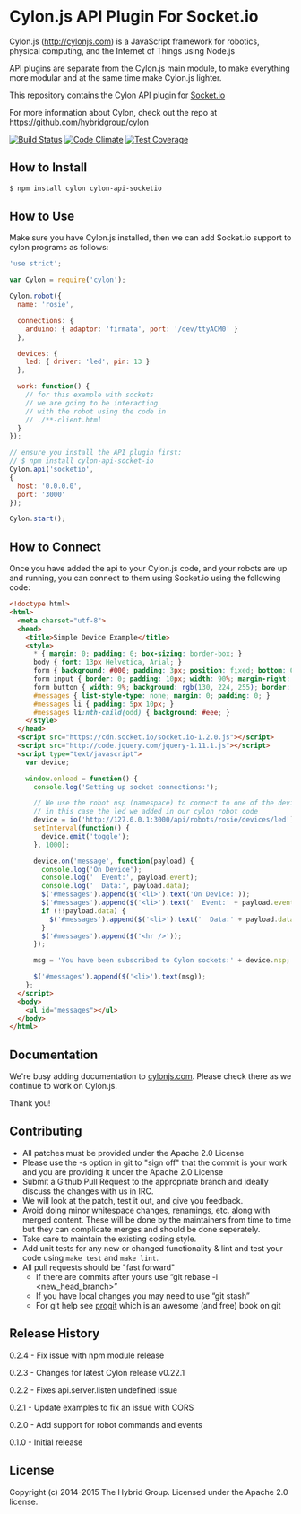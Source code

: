 # Cylon.js API Plugin For Socket.io

Cylon.js (http://cylonjs.com) is a JavaScript framework for robotics, physical computing, and the Internet of Things using Node.js

API plugins are separate from the Cylon.js main module, to make everything more modular
and at the same time make Cylon.js lighter.

This repository contains the Cylon API plugin for [Socket.io](http://socket.io/)

For more information about Cylon, check out the repo at
https://github.com/hybridgroup/cylon

[![Build Status](https://travis-ci.org/hybridgroup/cylon-api-socketio.svg)](https://travis-ci.org/hybridgroup/cylon-api-socketio)
[![Code Climate](https://codeclimate.com/github/hybridgroup/cylon-api-socketio/badges/gpa.svg)](https://codeclimate.com/github/hybridgroup/cylon-api-socketio)
[![Test Coverage](https://codeclimate.com/github/hybridgroup/cylon-api-socketio/badges/coverage.svg)](https://codeclimate.com/github/hybridgroup/cylon-api-socketio)

## How to Install

```bash
$ npm install cylon cylon-api-socketio
```

## How to Use

Make sure you have Cylon.js installed, then we can add Socket.io support to cylon
programs as follows:

```javascript
'use strict';

var Cylon = require('cylon');

Cylon.robot({
  name: 'rosie',

  connections: {
    arduino: { adaptor: 'firmata', port: '/dev/ttyACM0' }
  },

  devices: {
    led: { driver: 'led', pin: 13 }
  },

  work: function() {
    // for this example with sockets
    // we are going to be interacting
    // with the robot using the code in
    // ./**-client.html
  }
});

// ensure you install the API plugin first:
// $ npm install cylon-api-socket-io
Cylon.api('socketio',
{
  host: '0.0.0.0',
  port: '3000'
});

Cylon.start();
```

## How to Connect

Once you have added the api to your Cylon.js code, and your robots are up and running, you can connect to them using Socket.io using the following code:

```html
<!doctype html>
<html>
  <meta charset="utf-8">
  <head>
    <title>Simple Device Example</title>
    <style>
      * { margin: 0; padding: 0; box-sizing: border-box; }
      body { font: 13px Helvetica, Arial; }
      form { background: #000; padding: 3px; position: fixed; bottom: 0; width: 100%; }
      form input { border: 0; padding: 10px; width: 90%; margin-right: .5%; }
      form button { width: 9%; background: rgb(130, 224, 255); border: none; padding: 10px; }
      #messages { list-style-type: none; margin: 0; padding: 0; }
      #messages li { padding: 5px 10px; }
      #messages li:nth-child(odd) { background: #eee; }
    </style>
  </head>
  <script src="https://cdn.socket.io/socket.io-1.2.0.js"></script>
  <script src="http://code.jquery.com/jquery-1.11.1.js"></script>
  <script type="text/javascript">
    var device;

    window.onload = function() {
      console.log('Setting up socket connections:');

      // We use the robot nsp (namespace) to connect to one of the devices
      // in this case the led we added in our cylon robot code
      device = io('http://127.0.0.1:3000/api/robots/rosie/devices/led');
      setInterval(function() {
        device.emit('toggle');
      }, 1000);

      device.on('message', function(payload) {
        console.log('On Device');
        console.log('  Event:', payload.event);
        console.log('  Data:', payload.data);
        $('#messages').append($('<li>').text('On Device:'));
        $('#messages').append($('<li>').text('  Event:' + payload.event.toString()));
        if (!!payload.data) {
          $('#messages').append($('<li>').text('  Data:' + payload.data.toString()));
        }
        $('#messages').append($('<hr />'));
      });

      msg = 'You have been subscribed to Cylon sockets:' + device.nsp;

      $('#messages').append($('<li>').text(msg));
    };
  </script>
  <body>
    <ul id="messages"></ul>
  </body>
</html>
```

## Documentation

We're busy adding documentation to [cylonjs.com](http://cylonjs.com). Please check there as we continue to work on Cylon.js.

Thank you!

## Contributing

* All patches must be provided under the Apache 2.0 License
* Please use the -s option in git to "sign off" that the commit is your work and you are providing it under the Apache 2.0 License
* Submit a Github Pull Request to the appropriate branch and ideally discuss the changes with us in IRC.
* We will look at the patch, test it out, and give you feedback.
* Avoid doing minor whitespace changes, renamings, etc. along with merged content. These will be done by the maintainers from time to time but they can complicate merges and should be done seperately.
* Take care to maintain the existing coding style.
* Add unit tests for any new or changed functionality & lint and test your code using `make test` and `make lint`.
* All pull requests should be "fast forward"
  * If there are commits after yours use “git rebase -i <new_head_branch>”
  * If you have local changes you may need to use “git stash”
  * For git help see [progit](http://git-scm.com/book) which is an awesome (and free) book on git

## Release History

0.2.4 - Fix issue with npm module release

0.2.3 - Changes for latest Cylon release v0.22.1

0.2.2 - Fixes api.server.listen undefined issue

0.2.1 - Update examples to fix an issue with CORS

0.2.0 - Add support for robot commands and events

0.1.0 - Initial release

## License

Copyright (c) 2014-2015 The Hybrid Group. Licensed under the Apache 2.0 license.
